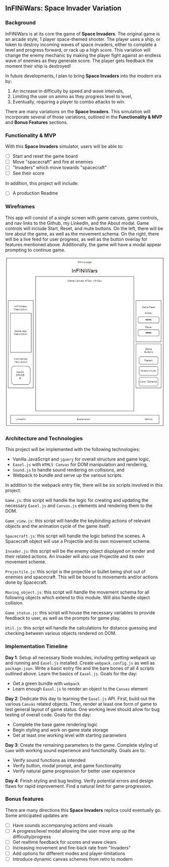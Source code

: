 ## InFINiWars: Space Invader Variation

### Background

InFINiWars is at its core the game of **Space Invaders**.  The original game is an arcade style, 1 player space-themed shooter.  The player uses a ship, or token to destroy incoming waves of space invaders, either to complete a level and progress forward, or rack up a high score. This variation will change the enemy mechanic by making the player fight against an endless wave of enemies as they generate score. The player gets feedback the moment their ship is destroyed!

In future developments, I plan to bring **Space Invaders** into the modern era by:

1. An increase in difficulty by speed and wave intervals,
2. Limiting the user on ammo as they progress level to level,
3. Eventually, requiring a player to combo attacks to win.

There are many variations on the **Space Invaders**.  This simulation will incorporate several of those variations, outlined in the **Functionality & MVP** and **Bonus Features** sections.

### Functionality & MVP

With this **Space Invaders** simulator, users will be able to:

- [ ] Start and reset the game board
- [ ] Move "spacecraft" and fire at enemies
- [ ] "Invaders" which move towards "spacecraft"
- [ ] See their score

In addition, this project will include:

- [ ] A production Readme

### Wireframes

This app will consist of a single screen with game canvas, game controls, and nav links to the Github, my LinkedIn, and the About modal.  Game controls will include Start, Reset, and mute buttons.  On the left, there will be lore about the game, as well as the movement schema.  On the right, there will be a live feed for user progress, as well as the button overlay for features mentioned above.  Additionally, the game will have a modal  appear prompting to continue game.

![wireframes](./docs/wireframes/InFINiWars.png)

### Architecture and Technologies

This project will be implemented with the following technologies:

- Vanilla JavaScript and `jquery` for overall structure and game logic,
- `Easel.js` with `HTML5 Canvas` for DOM manipulation and rendering,
- `Sound.js` to handle sound rendering on collisions, and
- Webpack to bundle and serve up the various scripts.

In addition to the webpack entry file, there will be six scripts involved in this project:

`Game.js`: this script will handle the logic for creating and updating the necessary `Easel.js` and `Canvas.js` elements and rendering them to the DOM.

`Game_view.js`: this script will handle the keybinding actions of relevant objects and the animation cycle of the game itself.

`Spacecraft.js`: this script will handle the logic behind the scenes.  A Spacecraft object will use a Projectile and its own movement scheme.

`Invader.js`: this script will be the enemy object displayed on render and their related actions. An Invader will also use Projectile and its own movement scheme.

`Projectile.js`: this script is the projectile or bullet being shot out of enemies and spacecraft. This will be bound to movements and/or actions done by Spacecraft.

`Moving_object.js`: this script will handle the movement schema for all following objects which extend to this module. Will also handle object collision.

`Game_status.js`: this script  will house the necessary variables to provide feedback to user, as well as the prompts for game play.

`Util.js`: this script will handle the calculations for distance guessing and checking between various objects rendered on DOM.

### Implementation Timeline

**Day 1**: Setup all necessary Node modules, including getting webpack up and running and `Easel.js` installed.  Create `webpack.config.js` as well as `package.json`.  Write a basic entry file and the bare bones of all 4 scripts outlined above.  Learn the basics of `Easel.js`.  Goals for the day:

- Get a green bundle with `webpack`
- Learn enough `Easel.js` to render an object to the `Canvas` element

**Day 2**: Dedicate this day to learning the `Easel.js` API.  First, build out the various `Canvas` related objects.  Then, render at least one form of game to test general layout of game status. One working level should allow for bug testing of overall code. Goals for the day:

- Complete the base game rendering logic
- Begin styling and work on game state storage
- Get at least one working level with starting parameters

**Day 3**: Create the remaining parameters to the game. Complete styling of `Game` with working sound experience and functionality. Goals are to:

- Verify sound functions as intended
- Verify button, modal prompt, and game functionality
- Verify natural game progression for better user experience

**Day 4**: Finish styling and bug testing. Verify potential errors and design flaws for rapid improvement. Find a natural limit for game progression.


### Bonus features

There are many directions this **Space Invaders** replica could eventually go.  Some anticipated updates are:

- [ ] Have sounds accompanying actions and visuals
- [ ] A progress/level modal allowing the user move amp  up the difficulty/progress
- [ ] Get realtime feedback for scores and wave clears
- [ ] Increasing movement and fire-back rate from "Invaders"
- [ ] Add options for different modes and player-limitations
- [ ] Introduce dynamic canvas schemes from retro to modern

